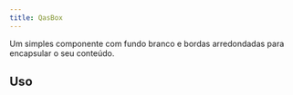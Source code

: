 ```yaml
---
title: QasBox
---
```


Um simples componente com fundo branco e bordas arredondadas para encapsular o seu conteúdo.

<doc-api file="box/QasBox" name="QasBox" />

## Uso

<doc-example file="QasBox/Basic" title="Básico" />

<doc-example file="QasBox/Outlined" title="Com borda" />

<doc-example file="QasBox/OutlinedUnelevated" title="Com borda e sem sombra" />

<doc-example file="QasBox/Unelevated" title="Sem sombra" />

<doc-example file="QasBox/BoxInsideBox" title="Box dentro de box" />
